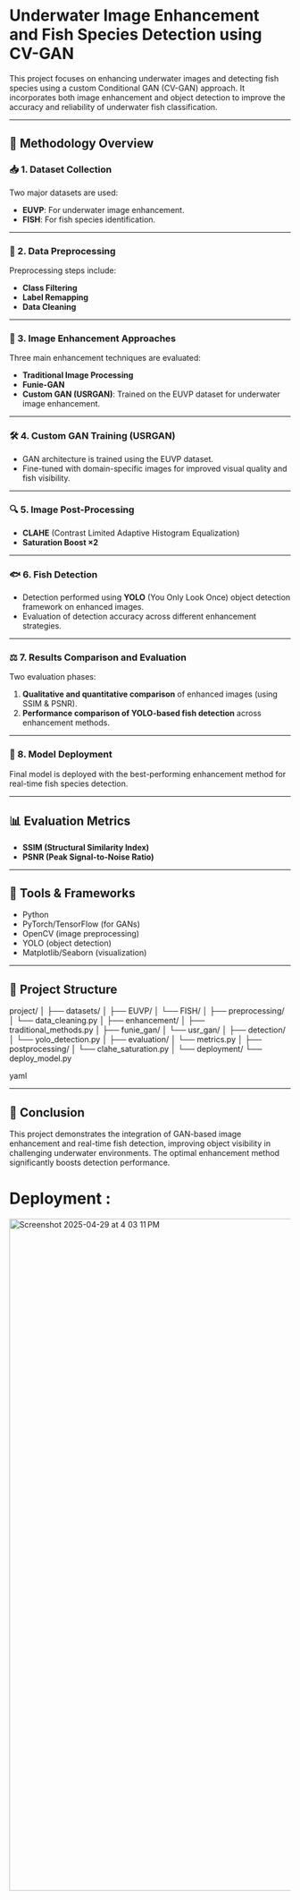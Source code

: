 # Underwater Image Enhancement and Fish Species Detection using CV-GAN

This project focuses on enhancing underwater images and detecting fish species using a custom Conditional GAN (CV-GAN) approach. It incorporates both image enhancement and object detection to improve the accuracy and reliability of underwater fish classification.

---

## 🧠 Methodology Overview

### 📥 1. Dataset Collection
Two major datasets are used:
- **EUVP**: For underwater image enhancement.
- **FISH**: For fish species identification.

---

### 🧹 2. Data Preprocessing
Preprocessing steps include:
- **Class Filtering**
- **Label Remapping**
- **Data Cleaning**

---

### 🎨 3. Image Enhancement Approaches
Three main enhancement techniques are evaluated:
- **Traditional Image Processing**
- **Funie-GAN**
- **Custom GAN (USRGAN)**: Trained on the EUVP dataset for underwater image enhancement.

---

### 🛠️ 4. Custom GAN Training (USRGAN)
- GAN architecture is trained using the EUVP dataset.
- Fine-tuned with domain-specific images for improved visual quality and fish visibility.

---

### 🔍 5. Image Post-Processing
- **CLAHE** (Contrast Limited Adaptive Histogram Equalization)
- **Saturation Boost ×2**

---

### 🐟 6. Fish Detection
- Detection performed using **YOLO** (You Only Look Once) object detection framework on enhanced images.
- Evaluation of detection accuracy across different enhancement strategies.

---

### ⚖️ 7. Results Comparison and Evaluation
Two evaluation phases:
1. **Qualitative and quantitative comparison** of enhanced images (using SSIM & PSNR).
2. **Performance comparison of YOLO-based fish detection** across enhancement methods.

---

### 🚀 8. Model Deployment
Final model is deployed with the best-performing enhancement method for real-time fish species detection.

---

## 📊 Evaluation Metrics
- **SSIM (Structural Similarity Index)**
- **PSNR (Peak Signal-to-Noise Ratio)**

---

## 🧪 Tools & Frameworks
- Python
- PyTorch/TensorFlow (for GANs)
- OpenCV (image preprocessing)
- YOLO (object detection)
- Matplotlib/Seaborn (visualization)

---

## 📂 Project Structure 
project/ │ ├── datasets/ │ ├── EUVP/ │ └── FISH/ │ ├── preprocessing/ │ └── data_cleaning.py │ ├── enhancement/ │ ├── traditional_methods.py │ ├── funie_gan/ │ └── usr_gan/ │ ├── detection/ │ └── yolo_detection.py │ ├── evaluation/ │ └── metrics.py │ ├── postprocessing/ │ └── clahe_saturation.py │ └── deployment/ └── deploy_model.py

yaml


---

## 📌 Conclusion
This project demonstrates the integration of GAN-based image enhancement and real-time fish detection, improving object visibility in challenging underwater environments. The optimal enhancement method significantly boosts detection performance.

# Deployment :

<img width="1201" alt="Screenshot 2025-04-29 at 4 03 11 PM" src="https://github.com/user-attachments/assets/b6232b20-5d14-403a-8c38-cb0abacc29c2" />




